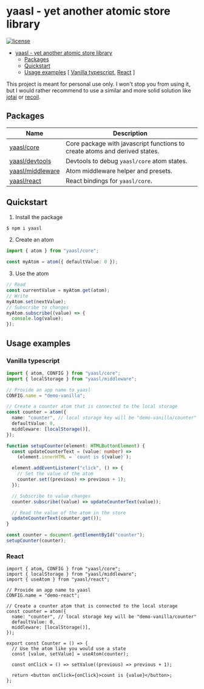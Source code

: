 # yaasl - yet another atomic store library

[![license](https://img.shields.io/github/license/PrettyCoffee/yaasl)](./LICENSE)

<!-- >> TOC >> -->

- [yaasl - yet another atomic store library](#yaasl---yet-another-atomic-store-library)
  - [Packages](#packages)
  - [Quickstart](#quickstart)
  - [Usage examples](#usage-examples) [ [Vanilla typescript](#vanilla-typescript), [React](#react) ]
  <!-- << TOC << -->

This project is meant for personal use only.
I won't stop you from using it, but I would rather recommend to use a similar
and more solid solution like [jotai](https://jotai.org/) or [recoil](https://recoiljs.org/).

## Packages

| Name                                     | Description                                                                |
| ---------------------------------------- | -------------------------------------------------------------------------- |
| [yaasl/core](./docs/core.md)             | Core package with javascript functions to create atoms and derived states. |
| [yaasl/devtools](./docs/devtools.md)     | Devtools to debug `yaasl/core` atom states.                                |
| [yaasl/middleware](./docs/middleware.md) | Atom middleware helper and presets.                                        |
| [yaasl/react](./docs/react.md)           | React bindings for `yaasl/core`.                                           |

## Quickstart

1. Install the package

```sh
$ npm i yaasl
```

2. Create an atom

```ts
import { atom } from "yaasl/core";

const myAtom = atom({ defaultValue: 0 });
```

3. Use the atom

```ts
// Read
const currentValue = myAtom.get(atom);
// Write
myAtom.set(nextValue);
// Subscribe to changes
myAtom.subscribe((value) => {
  console.log(value);
});
```

## Usage examples

### Vanilla typescript

```ts
import { atom, CONFIG } from "yaasl/core";
import { localStorage } from "yaasl/middleware";

// Provide an app name to yaasl
CONFIG.name = "demo-vanilla";

// Create a counter atom that is connected to the local storage
const counter = atom({
  name: "counter", // local storage key will be "demo-vanilla/counter"
  defaultValue: 0,
  middleware: [localStorage()],
});

function setupCounter(element: HTMLButtonElement) {
  const updateCounterText = (value: number) =>
    (element.innerHTML = `count is ${value}`);

  element.addEventListener("click", () => {
    // Set the value of the atom
    counter.set((previous) => previous + 1);
  });

  // Subscribe to value changes
  counter.subscribe((value) => updateCounterText(value));

  // Read the value of the atom in the store
  updateCounterText(counter.get());
}

const counter = document.getElementById("counter");
setupCounter(counter);
```

### React

```tsx
import { atom, CONFIG } from "yaasl/core";
import { localStorage } from "yaasl/middleware";
import { useAtom } from "yaasl/react";

// Provide an app name to yaasl
CONFIG.name = "demo-react";

// Create a counter atom that is connected to the local storage
const counter = atom({
  name: "counter", // local storage key will be "demo-vanilla/counter"
  defaultValue: 0,
  middleware: [localStorage()],
});

export const Counter = () => {
  // Use the atom like you would use a state
  const [value, setValue] = useAtom(counter);

  const onClick = () => setValue((previous) => previous + 1);

  return <button onClick={onClick}>count is {value}</button>;
};
```
